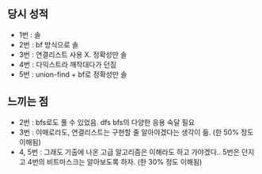 ## 당시 성적
- 1번 : 솔
- 2번 : bf 방식으로 솔
- 3번 : 연결리스트 사용 X. 정확성만 솔
- 4번 : 다익스트라 깨작대다가 던짐 
- 5번 : union-find + bf로 정확성만 솔

## 느끼는 점
- 2번 : bfs로도 풀 수 있었음. dfs bfs의 다양한 응용 숙달 필요
- 3번 : 야매로라도, 연결리스트는 구현할 줄 알아야겠다는 생각이 듦. (한 50% 정도 이해됨)
- 4, 5번 : 그래도 기출에 나온 고급 알고리즘은 이해라도 하고 가야겠다.. 5번은 던지고 4번의 비트마스크는 알아보도록 하자. (한 30% 정도 이해됨)